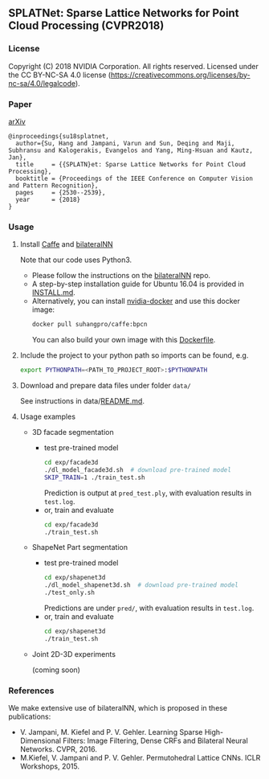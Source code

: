 ## SPLATNet: Sparse Lattice Networks for Point Cloud Processing (CVPR2018)

### License

Copyright (C) 2018 NVIDIA Corporation.  All rights reserved.
Licensed under the CC BY-NC-SA 4.0 license (https://creativecommons.org/licenses/by-nc-sa/4.0/legalcode). 


### Paper
[arXiv](https://arxiv.org/abs/1802.08275)
```
@inproceedings{su18splatnet,
  author={Su, Hang and Jampani, Varun and Sun, Deqing and Maji, Subhransu and Kalogerakis, Evangelos and Yang, Ming-Hsuan and Kautz, Jan},
  title     = {{SPLATN}et: Sparse Lattice Networks for Point Cloud Processing},
  booktitle = {Proceedings of the IEEE Conference on Computer Vision and Pattern Recognition},
  pages     = {2530--2539},
  year      = {2018}
}
```

### Usage
       
1. Install [Caffe](http://caffe.berkeleyvision.org) and [bilateralNN](https://github.com/MPI-IS/bilateralNN)
    
    Note that our code uses Python3. 
    * Please follow the instructions on the [bilateralNN](https://github.com/MPI-IS/bilateralNN) repo. 
    * A step-by-step installation guide for Ubuntu 16.04 is provided in [INSTALL.md](INSTALL.md). 
    * Alternatively, you can install [nvidia-docker](https://github.com/NVIDIA/nvidia-docker) and use this docker image: 
        ```bash
        docker pull suhangpro/caffe:bpcn
        ``` 
        You can also build your own image with this [Dockerfile](Dockerfile). 

2. Include the project to your python path so imports can be found, e.g. 
    ```bash
    export PYTHONPATH=<PATH_TO_PROJECT_ROOT>:$PYTHONPATH
    ```

3. Download and prepare data files under folder `data/`
    
    See instructions in data/[README.md](data/README.md).
    
4. Usage examples
    * 3D facade segmentation
        * test pre-trained model
            ```bash
            cd exp/facade3d
            ./dl_model_facade3d.sh  # download pre-trained model
            SKIP_TRAIN=1 ./train_test.sh
            ```
            Prediction is output at `pred_test.ply`, with evaluation results in `test.log`.
        * or, train and evaluate
            ```bash
            cd exp/facade3d
            ./train_test.sh
            ```
    * ShapeNet Part segmentation
        * test pre-trained model
            ```bash
            cd exp/shapenet3d
            ./dl_model_shapenet3d.sh  # download pre-trained model
            ./test_only.sh
            ```
            Predictions are under `pred/`, with evaluation results in `test.log`.
        * or, train and evaluate
            ```bash
            cd exp/shapenet3d
            ./train_test.sh
            ```
    * Joint 2D-3D experiments
    
        (coming soon)

### References 
We make extensive use of bilateralNN, which is proposed in these publications:
* V. Jampani, M. Kiefel and P. V. Gehler. Learning Sparse High-Dimensional Filters: Image Filtering, Dense CRFs and Bilateral Neural Networks. CVPR, 2016.
* M.Kiefel, V. Jampani and P. V. Gehler. Permutohedral Lattice CNNs. ICLR Workshops, 2015.
